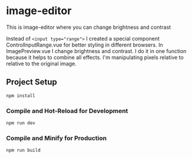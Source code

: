 # image-editor

This is image-editor where you can change brightness and contrast

Instead of `<input type="range">` I created a special component ControlInputRange.vue for better styling in different browsers.
In ImagePreview.vue I change brightness and contrast.  I do it in one function because it helps to combine all effects. I'm manipulating pixels relative to relative to the original image.

## Project Setup

```sh
npm install
```

### Compile and Hot-Reload for Development

```sh
npm run dev
```

### Compile and Minify for Production

```sh
npm run build
```
